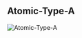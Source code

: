 ## Atomic-Type-A

![Atomic-Type-A](https://github.com/m5stack/M5_Hardware/blob/master/PCB/Atomic/Atomic-Type-A.jpg)
